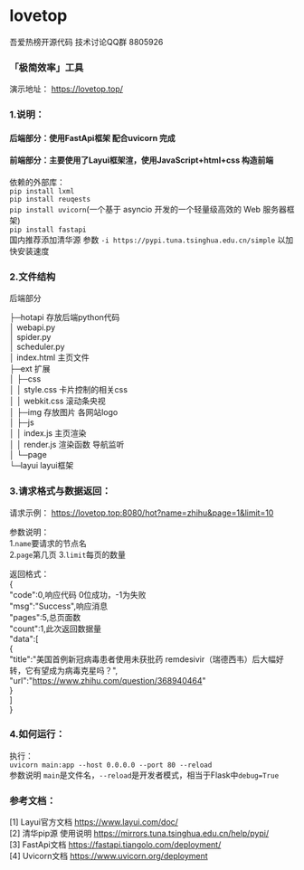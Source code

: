 # lovetop
吾爱热榜开源代码  技术讨论QQ群 8805926

### 「极简效率」工具

演示地址： https://lovetop.top/

### 1.说明：
#### 后端部分：使用FastApi框架 配合uvicorn 完成
#### 前端部分：主要使用了Layui框架渲，使用JavaScript+html+css 构造前端
依赖的外部库：    
`pip install lxml`  
`pip install reuqests`   
`pip install uvicorn`(一个基于 asyncio 开发的一个轻量级高效的 Web 服务器框架)  
`pip install fastapi`   
国内推荐添加清华源 参数  `-i https://pypi.tuna.tsinghua.edu.cn/simple` 以加快安装速度  

### 2.文件结构

后端部分

├─hotapi  存放后端python代码  
│  webapi.py  
│  spider.py  
│  scheduler.py  
│  index.html 主页文件  
├─ext  扩展  
│  ├─css  
│  │      style.css 卡片控制的相关css  
│  │      webkit.css  滚动条央视  
│  ├─img  存放图片 各网站logo  
│  ├─js  
│  │      index.js  主页渲染  
│  │      render.js 渲染函数 导航监听  
│  └─page  
└─layui layui框架 

### 3.请求格式与数据返回：  
请求示例： https://lovetop.top:8080/hot?name=zhihu&page=1&limit=10  

参数说明：  
1.`name`要请求的节点名  
2.`page`第几页
3.`limit`每页的数量

返回格式：  
{  
        "code":0,响应代码 0位成功，-1为失败  
        "msg":"Success",响应消息  
        "pages":5,总页面数  
        "count":1,此次返回数据量  
        "data":[  
            {  
                "title":"美国首例新冠病毒患者使用未获批药 remdesivir（瑞德西韦）后大幅好转，它有望成为病毒克星吗？",  
                "url":"https://www.zhihu.com/question/368940464"  
            }  
        ]  
}  
### 4.如何运行：
执行：  
`uvicorn main:app --host 0.0.0.0 --port 80 --reload`  
参数说明 `main`是文件名，`--reload`是开发者模式，相当于Flask中`debug=True`  

### 参考文档：  
[1] Layui官方文档       https://www.layui.com/doc/  
[2] 清华pip源 使用说明 https://mirrors.tuna.tsinghua.edu.cn/help/pypi/  
[3]  FastApi文档       https://fastapi.tiangolo.com/deployment/  
[4]  Uvicorn文档       https://www.uvicorn.org/deployment
